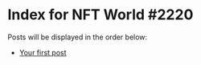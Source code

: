 # Index for NFT World #2220
Posts will be displayed in the order below:

- [Your first post](./001-first.md)

